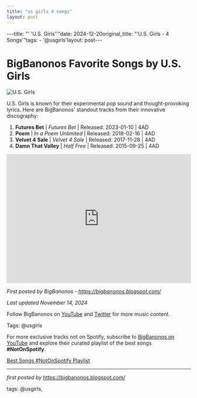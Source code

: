 ```yaml
---
title: "us girls 4 songs"
layout: post
---
```

---title: "' 'U.S. Girls''"date: 2024-12-20original_title: "'U.S. Girls - 4 Songs'"tags:  - '@usgirls'layout: post---<h1>BigBanonos Favorite Songs by U.S. Girls</h1><img src="https://media.pitchfork.com/photos/5a958f2f295e795e002fb3a8/16:9/w_1280,c_limit/Darlene-Shrugg.jpg" alt="U.S. Girls"> <p>U.S. Girls is known for their experimental pop sound and thought-provoking lyrics. Here are BigBanonos' standout tracks from their innovative discography:</p> <ol> <li><strong>Futures Bet</strong> | <em>Futures Bet</em> | Released: 2023-01-10 | 4AD</li> <li><strong>Poem</strong> | <em>In a Poem Unlimited</em> | Released: 2018-02-16 | 4AD</li> <li><strong>Velvet 4 Sale</strong> | <em>Velvet 4 Sale</em> | Released: 2017-11-28 | 4AD</li> <li><strong>Damn That Valley</strong> | <em>Half Free</em> | Released: 2015-09-25 | 4AD</li></ol> <div> <iframe src="https://open.spotify.com/embed/playlist/5mnV9OJDFxnzvOlIEn5cH8?utm_source=generator" width="100%" height="352" frameborder="0" allowfullscreen="" allow="autoplay; clipboard-write; encrypted-media; fullscreen; picture-in-picture" loading="lazy"></iframe></div> <p><em>First posted by BigBanonos - <a href="https://bigbanonos.blogspot.com/">https://bigbanonos.blogspot.com/</a></em></p><p><em>Last updated November 14, 2024</em></p><p>Follow BigBanonos on <a href="https://www.youtube.com/@BigBanonos">YouTube</a> and <a href="https://x.com/bigbanonos">Twitter</a> for more music content.</p><p>Tags: @usgirls</p><!--Subscribe and Playlist Links--><div>    <p>For more exclusive tracks not on Spotify, subscribe to <a href="https://www.youtube.com/@BigBanonos" target="_blank">BigBanonos on YouTube</a> and explore their curated playlist of the best songs <strong>#NotOnSpotify</strong>.</p>    <p><a href="https://www.youtube.com/playlist?list=PLtuNtuTatqI0kFahUCbtbfenC_ET5O_tr" target="_blank">Best Songs #NotOnSpotify Playlist<br /></a></p></div><hr /><p><em>first posted by</em> <a href="https://bigbanonos.blogspot.com/" rel="noopener" target="_new">https://bigbanonos.blogspot.com/</a></p><p>tags: @usgirls,</p>